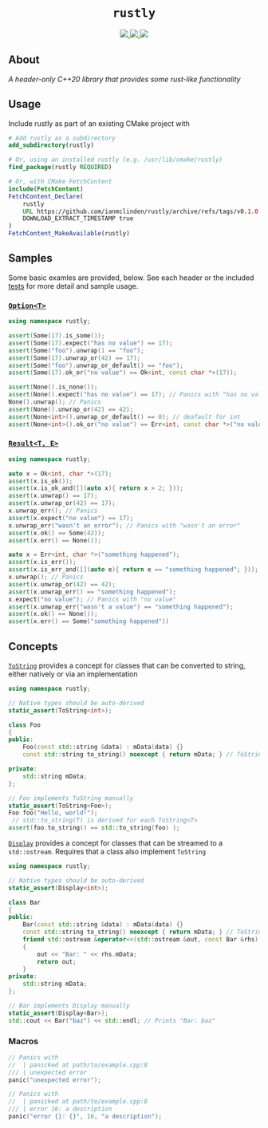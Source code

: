 <h1 align="center"><code>rustly</code></h1>

<p align="center">
    <a href="https://github.com/ianmclinden/rustly/actions/workflows/rust.yml?query=branch%3Amain+" title="Build status">
        <img src="https://github.com/ianmclinden/rustly/actions/workflows/ci.yaml/badge.svg?branch=main">
    </a>
    <a href="https://github.com/ianmclinden/rustly/releases/latest" title="GitHub release">
        <img src="https://img.shields.io/github/release/ianmclinden/rustly.svg">
    </a>
    <a href="https://opensource.org/licenses/MIT" title="License: MIT">
        <img src="https://img.shields.io/badge/License-MIT-blue.svg">
    </a>
</p>

## About
*A header-only C++20 library that provides some rust-like functionality*

## Usage

Include rustly as part of an existing CMake project with
```cmake
# Add rustly as a subdirectory
add_subdirectory(rustly)

# Or, using an installed rustly (e.g. /usr/lib/cmake/rustly)
find_package(rustly REQUIRED)

# Or, with CMake FetchContent
include(FetchContent)
FetchContent_Declare(
    rustly
    URL https://github.com/ianmclinden/rustly/archive/refs/tags/v0.1.0.zip
    DOWNLOAD_EXTRACT_TIMESTAMP true
)
FetchContent_MakeAvailable(rustly)
```

## Samples

Some basic examles are provided, below. See each header or the included [tests](/tests/) for more detail and sample usage.

### [`Option<T>`](include/rustly/option.h)
```cpp
using namespace rustly;

assert(Some(17).is_some());
assert(Some(17).expect("has no value") == 17);
assert(Some("foo").unwrap() == "foo");
assert(Some(17).unwrap_or(42) == 17);
assert(Some("foo").unwrap_or_default() == "foo");
assert(Some(17).ok_or("no value") == Ok<int, const char *>(17)); 

assert(None().is_none());
assert(None().expect("has no value") == 17); // Panics with "has no value"
None().unwrap(); // Panics
assert(None().unwrap_or(42) == 42);
assert(None<int>().unwrap_or_default() == 0); // deafault for int
assert(None<int>().ok_or("no value") == Err<int, const char *>("no value")); 

```

### [`Result<T, E>`](include/rustly/result.h)
```cpp
using namespace rustly;

auto x = Ok<int, char *>(17);
assert(x.is_ok());
assert(x.is_ok_and([](auto x){ return x > 2; }));
assert(x.unwrap() == 17);
assert(x.unwrap_or(42) == 17);
x.unwrap_err(); // Panics
assert(x.expect("no value") == 17);
x.unwrap_err("wasn't an error"); // Panics with "wasn't an error"
assert(x.ok() == Some(42));
assert(x.err() == None());

auto x = Err<int, char *>("something happened");
assert(x.is_err());
assert(x.is_err_and([](auto e){ return e == "something happened"; }));
x.unwrap(); // Panics
assert(x.unwrap_or(42) == 42);
assert(x.unwrap_err() == "something happened");
x.expect("no value"); // Panics with "no value"
assert(x.unwrap_err("wasn't a value") == "something happened");
assert(x.ok() == None());
assert(x.err() == Some("something happened"))
```

## Concepts

[`ToString`](/include/rustly/display.h) provides a concept for classes that can be converted to string, either natively or via an implementation
```cpp
using namespace rustly;

// Native types should be auto-derived
static_assert(ToString<int>);

class Foo
{
public:
    Foo(const std::string &data) : mData(data) {}
    const std::string to_string() noexcept { return mData; } // ToString implementation

private:
    std::string mData;
};

// Foo implements ToString manually
static_assert(ToString<Foo>);
Foo foo("Hello, world!");
 // std::to_string(T) is derived for each ToString<T>
assert(foo.to_string() == std::to_string(foo) );
```

[`Display`](/include/rustly/display.h) provides a concept for classes that can be streamed to a `std::ostream`.
Requires that a class also implement `ToString`
```cpp
using namespace rustly;

// Native types should be auto-derived
static_assert(Display<int>);

class Bar
{
public:
    Bar(const std::string &data) : mData(data) {}
    const std::string to_string() noexcept { return mData; } // ToString implementation
    friend std::ostream &operator<<(std::ostream &out, const Bar &rhs) // Display implementation
    {
        out << "Bar: " << rhs.mData;
        return out;
    }
private:
    std::string mData;
};

// Bar implements Display manually
static_assert(Display<Bar>);
std::cout << Bar("baz") << std::endl; // Prints "Bar: baz"
```


### Macros
```cpp
// Panics with
//  | panicked at path/to/example.cpp:8
/// | unexpected error
panic("unexpected error");

// Panics with
//  | panicked at path/to/example.cpp:8
/// | error 16: a description
panic("error {}: {}", 16, "a description");
```